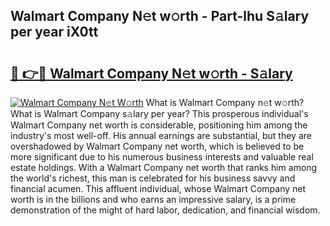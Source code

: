 ## Walmart Company N𝚎t w𝚘rth - Part-lhu S𝚊lary per year iX0tt

# <h2><a href="http://gc3l5f.nevu.top/?p=Walmart+Company">🔗 👉🔴 Walmart Company N𝚎t w𝚘rth - S𝚊lary</a></h2>

[![Walmart Company N𝚎t W𝚘rth](https://i.imgur.com/Oavwk0R.jpeg)](http://gc3l5f.nevu.top/?p=Walmart+Company)
What is Walmart Company n𝚎t w𝚘rth? What is Walmart Company s𝚊lary per year?
This prosperous individual's Walmart Company net worth is considerable, positioning him among the industry's most well-off. His annual earnings are substantial, but they are overshadowed by Walmart Company net worth, which is believed to be more significant due to his numerous business interests and valuable real estate holdings. With a Walmart Company net worth that ranks him among the world's richest, this man is celebrated for his business savvy and financial acumen. This affluent individual, whose Walmart Company net worth is in the billions and who earns an impressive salary, is a prime demonstration of the might of hard labor, dedication, and financial wisdom.
